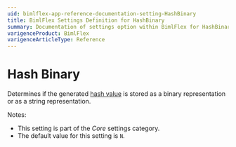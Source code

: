 ```yaml
---
uid: bimlflex-app-reference-documentation-setting-HashBinary
title: BimlFlex Settings Definition for HashBinary
summary: Documentation of settings option within BimlFlex for HashBinary
varigenceProduct: BimlFlex
varigenceArticleType: Reference
---
```


# Hash Binary

Determines if the generated [hash value](xref:bimlflex-concepts-hashing) is stored as a binary representation or as a string representation.

Notes:

* This setting is part of the *Core* settings category.
* The default value for this setting is `N`.
